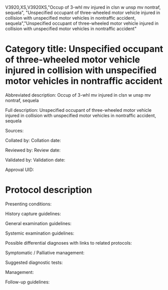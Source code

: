 V3920,XS,V3920XS,"Occup of 3-whl mv injured in clsn w unsp mv nontraf, sequela", "Unspecified occupant of three-wheeled motor vehicle injured in collision with unspecified motor vehicles in nontraffic accident, sequela","Unspecified occupant of three-wheeled motor vehicle injured in collision with unspecified motor vehicles in nontraffic accident"
# Category title: Unspecified occupant of three-wheeled motor vehicle injured in collision with unspecified motor vehicles in nontraffic accident

Abbreviated description: Occup of 3-whl mv injured in clsn w unsp mv nontraf, sequela

Full description: Unspecified occupant of three-wheeled motor vehicle injured in collision with unspecified motor vehicles in nontraffic accident, sequela

Sources:

Collated by:
Collation date:

Reviewed by:
Review date:

Validated by:
Validation date:

Approval UID:

# Protocol description

Presenting conditions:

History capture guidelines:

General examination guidelines:

Systemic examination guidelines:

Possible differential diagnoses with links to related protocols:

Symptomatic / Palliative management:

Suggested diagnostic tests:

Management:

Follow-up guidelines:
